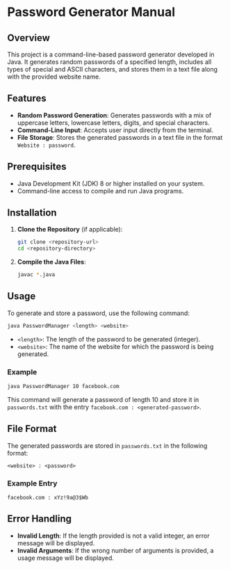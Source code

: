 # Password Generator Manual

## Overview

This project is a command-line-based password generator developed in Java. It generates random passwords of a specified length, includes all types of special and ASCII characters, and stores them in a text file along with the provided website name.

## Features

- **Random Password Generation**: Generates passwords with a mix of uppercase letters, lowercase letters, digits, and special characters.
- **Command-Line Input**: Accepts user input directly from the terminal.
- **File Storage**: Stores the generated passwords in a text file in the format `Website : password`.

## Prerequisites

- Java Development Kit (JDK) 8 or higher installed on your system.
- Command-line access to compile and run Java programs.

## Installation

1. **Clone the Repository** (if applicable):
    ```sh
    git clone <repository-url>
    cd <repository-directory>
    ```

2. **Compile the Java Files**:
    ```sh
    javac *.java
    ```

## Usage

To generate and store a password, use the following command:

```sh
java PasswordManager <length> <website>
```

- `<length>`: The length of the password to be generated (integer).
- `<website>`: The name of the website for which the password is being generated.

### Example

```sh
java PasswordManager 10 facebook.com
```

This command will generate a password of length 10 and store it in `passwords.txt` with the entry `facebook.com : <generated-password>`.

## File Format

The generated passwords are stored in `passwords.txt` in the following format:

```
<website> : <password>
```

### Example Entry

```
facebook.com : xYz!9a@3$Wb
```

## Error Handling

- **Invalid Length**: If the length provided is not a valid integer, an error message will be displayed.
- **Invalid Arguments**: If the wrong number of arguments is provided, a usage message will be displayed.
